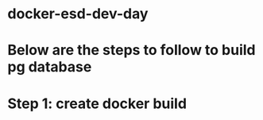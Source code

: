 # docker-esd-dev-day

# Below are the steps to follow to build pg database 

# Step 1: create docker build 